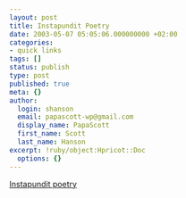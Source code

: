 ```yaml
---
layout: post
title: Instapundit Poetry
date: 2003-05-07 05:05:06.000000000 +02:00
categories:
- quick links
tags: []
status: publish
type: post
published: true
meta: {}
author:
  login: shanson
  email: papascott-wp@gmail.com
  display_name: PapaScott
  first_name: Scott
  last_name: Hanson
excerpt: !ruby/object:Hpricot::Doc
  options: {}
---
```

<p><a title="Read the whole thing. Indeed." href="http://www.instapundit.com/archives/009357.php%23009357">Instapundit poetry</a></p>
